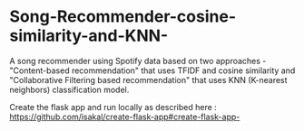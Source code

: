 # Song-Recommender-cosine-similarity-and-KNN-
A song recommender using Spotify data based on two approaches - "Content-based recommendation" that uses TFIDF and cosine similarity and "Collaborative Filtering based recommendation" that uses KNN (K-nearest neighbors) classification model.

Create the flask app and run locally as described here : https://github.com/isakal/create-flask-app#create-flask-app-
